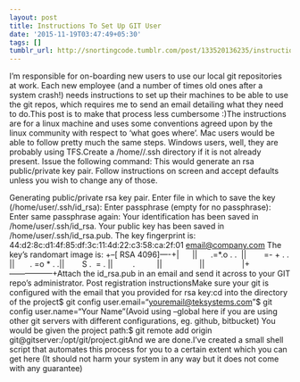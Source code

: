 ```yaml
---
layout: post
title: Instructions To Set Up GIT User
date: '2015-11-19T03:47:49+05:30'
tags: []
tumblr_url: http://snortingcode.tumblr.com/post/133520136235/instructions-to-set-up-git-user
---
```

I’m responsible for on-boarding new users to use our local git repositories at work. Each new employee (and a number of times old ones after a system crash!) needs instructions to set up their machines to be able to use the git repos, which requires me to send an email detailing what they need to do.This post is to make that process less cumbersome :)The instructions are for a linux machine and uses some conventions agreed upon by the linux community with respect to ‘what goes where’. Mac users would be able to follow pretty much the same steps. Windows users, well, they are probably using TFS.Create a /home//.ssh directory if it is not already present.
Issue the following command:
This would generate an rsa public/private key pair. Follow instructions on screen and accept defaults unless you wish to change any of those.

Generating public/private rsa key pair.
Enter file in which to save the key (/home/user/.ssh/id_rsa):
Enter passphrase (empty for no passphrase):
Enter same passphrase again:
Your identification has been saved in /home/user/.ssh/id_rsa.
Your public key has been saved in /home/user/.ssh/id_rsa.pub.
The key fingerprint is:
44:d2:8c:d1:4f:85:df:3c:11:4d:22:c3:58:ca:2f:01 email@company.com
The key’s randomart image is:
+–[ RSA 4096]—-+|      ||      .=*.o . .  ||        =- + . . ||       . =o * . .||        S .  = . ||         .          ||                 ||                 |+—————–+Attach the id_rsa.pub in an email and send it across to your GIT repo’s administrator.
Post registration instructionsMake sure your git is configured with the email that you provided for rsa key:cd into the directory of the project$ git config user.email=“youremail@teksystems.com”$ git config user.name=“Your Name”(Avoid using –global here if you are using other git servers with
different configurations, eg. github, bitbucket) You would be given the
project path:$ git remote add origin git@gitserver:/opt/git/project.gitAnd we are done.I’ve created a small shell script that automates this process for you to a certain extent which you can get here (It should not harm your system in any way but it does not come with any guarantee)
